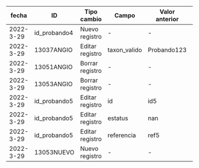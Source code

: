| fecha | ID | Tipo cambio | Campo | Valor anterior | Valor actual | Usuario | 
| -- | -- | -- | -- | -- | -- | -- |
| 2022-3-29 | id_probando4 | Nuevo registro | - | - | - | admin@zen.dro |
| 2022-3-29 | 13037ANGIO | Editar registro | taxon_valido | Probando123 | Probando123sdad | admin@zen.dro |
| 2022-3-29 | 13051ANGIO | Borrar registro | - | - | - | admin@zen.dro | 
| 2022-3-29 | 13053ANGIO | Borrar registro | - | - | - | admin@zen.dro | 
| 2022-3-29 | id_probando5 | Editar registro | id | id5 | id_probando5 | admin@zen.dro |
| 2022-3-29 | id_probando5 | Editar registro | estatus | nan | estatus | admin@zen.dro |
| 2022-3-29 | id_probando5 | Editar registro | referencia | ref5 | nan | admin@zen.dro |
| 2022-3-29 | 13053NUEVO | Nuevo registro | - | - | - | admin@zen.dro |
